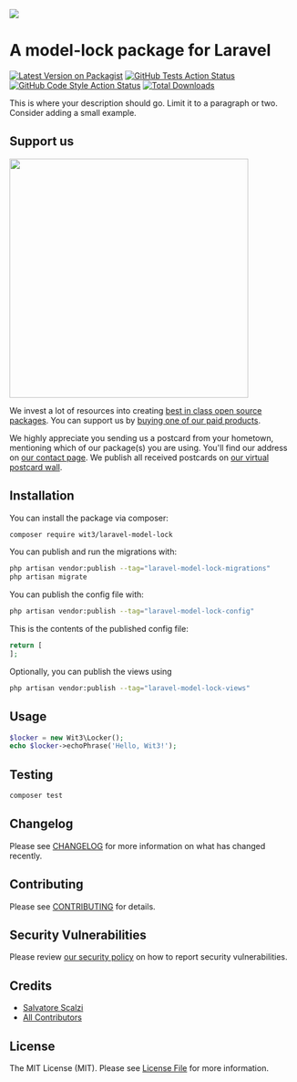 
[<img src="https://github-ads.s3.eu-central-1.amazonaws.com/support-ukraine.svg?t=1" />](https://supportukrainenow.org)

# A model-lock package for Laravel

[![Latest Version on Packagist](https://img.shields.io/packagist/v/wit3/laravel-model-lock.svg?style=flat-square)](https://packagist.org/packages/wit3/laravel-model-lock)
[![GitHub Tests Action Status](https://img.shields.io/github/workflow/status/wit3/laravel-model-lock/run-tests?label=tests)](https://github.com/wit3/laravel-model-lock/actions?query=workflow%3Arun-tests+branch%3Amain)
[![GitHub Code Style Action Status](https://img.shields.io/github/workflow/status/wit3/laravel-model-lock/Fix%20PHP%20code%20style%20issues?label=code%20style)](https://github.com/wit3/laravel-model-lock/actions?query=workflow%3A"Fix+PHP+code+style+issues"+branch%3Amain)
[![Total Downloads](https://img.shields.io/packagist/dt/wit3/laravel-model-lock.svg?style=flat-square)](https://packagist.org/packages/wit3/laravel-model-lock)

This is where your description should go. Limit it to a paragraph or two. Consider adding a small example.

## Support us

[<img src="https://github-ads.s3.eu-central-1.amazonaws.com/laravel-model-lock.jpg?t=1" width="419px" />](https://spatie.be/github-ad-click/laravel-model-lock)

We invest a lot of resources into creating [best in class open source packages](https://spatie.be/open-source). You can support us by [buying one of our paid products](https://spatie.be/open-source/support-us).

We highly appreciate you sending us a postcard from your hometown, mentioning which of our package(s) you are using. You'll find our address on [our contact page](https://spatie.be/about-us). We publish all received postcards on [our virtual postcard wall](https://spatie.be/open-source/postcards).

## Installation

You can install the package via composer:

```bash
composer require wit3/laravel-model-lock
```

You can publish and run the migrations with:

```bash
php artisan vendor:publish --tag="laravel-model-lock-migrations"
php artisan migrate
```

You can publish the config file with:

```bash
php artisan vendor:publish --tag="laravel-model-lock-config"
```

This is the contents of the published config file:

```php
return [
];
```

Optionally, you can publish the views using

```bash
php artisan vendor:publish --tag="laravel-model-lock-views"
```

## Usage

```php
$locker = new Wit3\Locker();
echo $locker->echoPhrase('Hello, Wit3!');
```

## Testing

```bash
composer test
```

## Changelog

Please see [CHANGELOG](CHANGELOG.md) for more information on what has changed recently.

## Contributing

Please see [CONTRIBUTING](CONTRIBUTING.md) for details.

## Security Vulnerabilities

Please review [our security policy](../../security/policy) on how to report security vulnerabilities.

## Credits

- [Salvatore Scalzi](https://github.com/Wit3)
- [All Contributors](../../contributors)

## License

The MIT License (MIT). Please see [License File](LICENSE.md) for more information.
